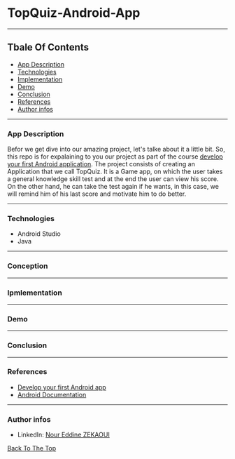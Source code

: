 # TopQuiz-Android-App

---

## Tbale Of Contents
- [App Description](#app-description)
- [Technologies](#technologies)
- [Implementation](#Implementation)
- [Demo](#demo)
- [Conclusion](#conclusion)
- [References](#references)
- [Author infos](#author-infos)

---
### App Description
Befor we get dive into our amazing project, let's talke about it a little bit. So, this repo is for expalaining to you our project as part of the course [develop your first Android application](https://openclassrooms.com/fr/courses/4517166-developpez-votre-premiere-application-android). The project consists of creating an Application that we call TopQuiz. It is a Game app, on which the user takes a general knowledge skill test and at the end the user can view his score. On the other hand, he can take the test again if he wants, in this case, we will remind him of his last score and motivate him to do better.

---
### Technologies
- Android Studio
- Java

---
### Conception

---
### Ipmlementation

---
### Demo

---
### Conclusion

---
### References
- [Develop your first Android app](https://openclassrooms.com/fr/courses/4517166-developpez-votre-premiere-application-android)
- [Android Documentation](https://developer.android.com/docs)

---
### Author infos
- LinkedIn: [Nour Eddine ZEKAOUI](https://www.linkedin.com/in/nour-eddine-zekaoui-ba43b1177/)

[Back To The Top](#topquiz-android-app)
